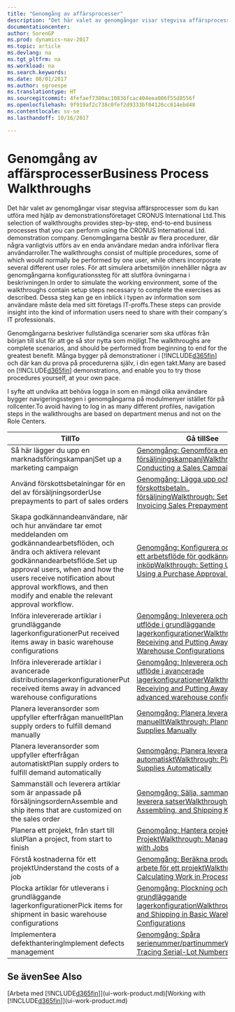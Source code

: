 ```yaml
---
title: "Genomgång av affärsprocesser"
description: "Det här valet av genomgångar visar stegvisa affärsprocesser som du kan utföra med hjälp av demonstrationsföretaget CRONUS International Ltd. Genomgångarna består av flera procedurer, där några vanligtvis utförs av en enda användare medan andra införlivar flera användarroller. För att simulera arbetsmiljön innehåller några av genomgångarna konfigurationssteg för att slutföra övningarna i beskrivningen. Dessa steg kan ge en inblick i typen av information som användare måste dela med sitt företags IT-proffs."
documentationcenter: 
author: SorenGP
ms.prod: dynamics-nav-2017
ms.topic: article
ms.devlang: na
ms.tgt_pltfrm: na
ms.workload: na
ms.search.keywords: 
ms.date: 08/01/2017
ms.author: sgroespe
ms.translationtype: HT
ms.sourcegitcommit: 4fefaef7380ac10836fcac404eea006f55d8556f
ms.openlocfilehash: 9f919af2c738c0fef2d9333bf04126cc614ebd48
ms.contentlocale: sv-se
ms.lasthandoff: 10/16/2017

---
```

# <a name="business-process-walkthroughs"></a><span data-ttu-id="598de-106">Genomgång av affärsprocesser</span><span class="sxs-lookup"><span data-stu-id="598de-106">Business Process Walkthroughs</span></span>
<span data-ttu-id="598de-107">Det här valet av genomgångar visar stegvisa affärsprocesser som du kan utföra med hjälp av demonstrationsföretaget CRONUS International Ltd.</span><span class="sxs-lookup"><span data-stu-id="598de-107">This selection of walkthroughs provides step-by-step, end-to-end business processes that you can perform using the CRONUS International Ltd. demonstration company.</span></span> <span data-ttu-id="598de-108">Genomgångarna består av flera procedurer, där några vanligtvis utförs av en enda användare medan andra införlivar flera användarroller.</span><span class="sxs-lookup"><span data-stu-id="598de-108">The walkthroughs consist of multiple procedures, some of which would normally be performed by one user, while others incorporate several different user roles.</span></span> <span data-ttu-id="598de-109">För att simulera arbetsmiljön innehåller några av genomgångarna konfigurationssteg för att slutföra övningarna i beskrivningen.</span><span class="sxs-lookup"><span data-stu-id="598de-109">In order to simulate the working environment, some of the walkthroughs contain setup steps necessary to complete the exercises as described.</span></span> <span data-ttu-id="598de-110">Dessa steg kan ge en inblick i typen av information som användare måste dela med sitt företags IT-proffs.</span><span class="sxs-lookup"><span data-stu-id="598de-110">These steps can provide insight into the kind of information users need to share with their company's IT professionals.</span></span>  

 <span data-ttu-id="598de-111">Genomgångarna beskriver fullständiga scenarier som ska utföras från början till slut för att ge så stor nytta som möjligt.</span><span class="sxs-lookup"><span data-stu-id="598de-111">The walkthroughs are complete scenarios, and should be performed from beginning to end for the greatest benefit.</span></span> <span data-ttu-id="598de-112">Många bygger på demonstrationer i [!INCLUDE[d365fin](includes/d365fin_md.md)] och där kan du prova på procedurerna själv, i din egen takt.</span><span class="sxs-lookup"><span data-stu-id="598de-112">Many are based on [!INCLUDE[d365fin](includes/d365fin_md.md)] demonstrations, and enable you to try those procedures yourself, at your own pace.</span></span>  

 <span data-ttu-id="598de-113">I syfte att undvika att behöva logga in som en mängd olika användare bygger navigeringsstegen i genomgångarna på modulmenyer istället för på rollcenter.</span><span class="sxs-lookup"><span data-stu-id="598de-113">To avoid having to log in as many different profiles, navigation steps in the walkthroughs are based on department menus and not on the Role Centers.</span></span>  

|<span data-ttu-id="598de-114">Till</span><span class="sxs-lookup"><span data-stu-id="598de-114">To</span></span>|<span data-ttu-id="598de-115">Gå till</span><span class="sxs-lookup"><span data-stu-id="598de-115">See</span></span>|  
|--------|---------|  
|<span data-ttu-id="598de-116">Så här lägger du upp en marknadsföringskampanj</span><span class="sxs-lookup"><span data-stu-id="598de-116">Set up a marketing campaign</span></span>|[<span data-ttu-id="598de-117">Genomgång: Genomföra en försäljningskampanj</span><span class="sxs-lookup"><span data-stu-id="598de-117">Walkthrough: Conducting a Sales Campaign</span></span>](walkthrough-conducting-a-sales-campaign.md)|  
|<span data-ttu-id="598de-118">Använd förskottsbetalningar för en del av försäljningsorder</span><span class="sxs-lookup"><span data-stu-id="598de-118">Use prepayments to part of sales orders</span></span>|[<span data-ttu-id="598de-119">Genomgång: Lägga upp och fakturera förskottsbetaln., försäljning</span><span class="sxs-lookup"><span data-stu-id="598de-119">Walkthrough: Setting Up and Invoicing Sales Prepayments</span></span>](walkthrough-setting-up-and-invoicing-sales-prepayments.md)|  
|<span data-ttu-id="598de-120">Skapa godkännandeanvändare, när och hur användare tar emot meddelanden om godkännandearbetsflöden, och ändra och aktivera relevant godkännandearbetsflöde.</span><span class="sxs-lookup"><span data-stu-id="598de-120">Set up approval users, when and how the users receive notification about approval workflows, and then modify and enable the relevant approval workflow.</span></span>|[<span data-ttu-id="598de-121">Genomgång: Konfigurera och använda ett arbetsflöde för godkännande av inköp</span><span class="sxs-lookup"><span data-stu-id="598de-121">Walkthrough: Setting Up and Using a Purchase Approval Workflow</span></span>](walkthrough-setting-up-and-using-a-purchase-approval-workflow.md)|  
|<span data-ttu-id="598de-122">Införa inlevererade artiklar i grundläggande lagerkonfigurationer</span><span class="sxs-lookup"><span data-stu-id="598de-122">Put received items away in basic warehouse configurations</span></span>|[<span data-ttu-id="598de-123">Genomgång: Inleverera och införa utflöde i grundläggande lagerkonfigurationer</span><span class="sxs-lookup"><span data-stu-id="598de-123">Walkthrough: Receiving and Putting Away in Basic Warehouse Configurations</span></span>](walkthrough-receiving-and-putting-away-in-basic-warehousing.md)|  
|<span data-ttu-id="598de-124">Införa inlevererade artiklar i avancerade distributionslagerkonfigurationer</span><span class="sxs-lookup"><span data-stu-id="598de-124">Put received items away in advanced warehouse configurations</span></span>|[<span data-ttu-id="598de-125">Genomgång: Inleverera och införa utflöde i avancerade lagerkonfigurationer</span><span class="sxs-lookup"><span data-stu-id="598de-125">Walkthrough: Receiving and Putting Away in advanced warehouse configurations</span></span>](walkthrough-receiving-and-putting-away-in-advanced-warehousing.md)|  
|<span data-ttu-id="598de-126">Planera leveransorder som uppfyller efterfrågan manuellt</span><span class="sxs-lookup"><span data-stu-id="598de-126">Plan supply orders to fulfill demand manually</span></span>|[<span data-ttu-id="598de-127">Genomgång: Planera leveranser manuellt</span><span class="sxs-lookup"><span data-stu-id="598de-127">Walkthrough: Planning Supplies Manually</span></span>](walkthrough-planning-supplies-manually.md)|  
|<span data-ttu-id="598de-128">Planera leveransorder som uppfyller efterfrågan automatiskt</span><span class="sxs-lookup"><span data-stu-id="598de-128">Plan supply orders to fulfill demand automatically</span></span>|[<span data-ttu-id="598de-129">Genomgång: Planera leveranser automatiskt</span><span class="sxs-lookup"><span data-stu-id="598de-129">Walkthrough: Planning Supplies Automatically</span></span>](walkthrough-planning-supplies-automatically.md)|  
|<span data-ttu-id="598de-130">Sammanställ och leverera artiklar som är anpassade på försäljningsordern</span><span class="sxs-lookup"><span data-stu-id="598de-130">Assemble and ship items that are customized on the sales order</span></span>|[<span data-ttu-id="598de-131">Genomgång: Sälja, sammanställa och leverera satser</span><span class="sxs-lookup"><span data-stu-id="598de-131">Walkthrough: Selling, Assembling, and Shipping Kits</span></span>](walkthrough-selling-assembling-and-shipping-kits.md)|  
|<span data-ttu-id="598de-132">Planera ett projekt, från start till slut</span><span class="sxs-lookup"><span data-stu-id="598de-132">Plan a project, from start to finish</span></span>|[<span data-ttu-id="598de-133">Genomgång: Hantera projekt med Projekt</span><span class="sxs-lookup"><span data-stu-id="598de-133">Walkthrough: Managing Projects with Jobs</span></span>](walkthrough-managing-projects-with-jobs.md)|  
|<span data-ttu-id="598de-134">Förstå kostnaderna för ett projekt</span><span class="sxs-lookup"><span data-stu-id="598de-134">Understand the costs of a job</span></span>|[<span data-ttu-id="598de-135">Genomgång: Beräkna produkter i arbete för ett projekt</span><span class="sxs-lookup"><span data-stu-id="598de-135">Walkthrough: Calculating Work in Process for a Job</span></span>](walkthrough-calculating-work-in-process-for-a-job.md)|  
|<span data-ttu-id="598de-136">Plocka artiklar för utleverans i grundläggande lagerkonfigurationer</span><span class="sxs-lookup"><span data-stu-id="598de-136">Pick items for shipment in basic warehouse configurations</span></span>|[<span data-ttu-id="598de-137">Genomgång: Plockning och leverans i grundläggande lagerkonfiguration</span><span class="sxs-lookup"><span data-stu-id="598de-137">Walkthrough: Picking and Shipping in Basic Warehouse Configurations</span></span>](walkthrough-picking-and-shipping-in-basic-warehousing.md)|  
|<span data-ttu-id="598de-138">Implementera defekthantering</span><span class="sxs-lookup"><span data-stu-id="598de-138">Implement defects management</span></span>|[<span data-ttu-id="598de-139">Genomgång: Spåra serienummer/partinummer</span><span class="sxs-lookup"><span data-stu-id="598de-139">Walkthrough: Tracing Serial-Lot Numbers</span></span>](walkthrough-tracing-serial-lot-numbers.md)|  

## <a name="see-also"></a><span data-ttu-id="598de-140">Se även</span><span class="sxs-lookup"><span data-stu-id="598de-140">See Also</span></span>
<span data-ttu-id="598de-141">[Arbeta med [!INCLUDE[d365fin](includes/d365fin_md.md)]](ui-work-product.md)</span><span class="sxs-lookup"><span data-stu-id="598de-141">[Working with [!INCLUDE[d365fin](includes/d365fin_md.md)]](ui-work-product.md)</span></span>  

